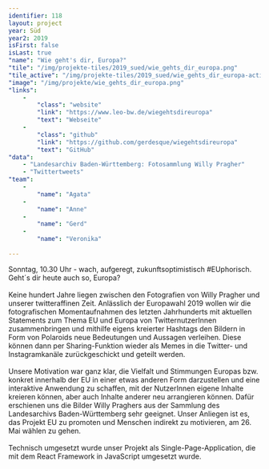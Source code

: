 ```yaml
---
identifier: 118
layout: project
year: Süd
year2: 2019
isFirst: false
isLast: true
"name": "Wie geht's dir, Europa?"
"tile": "/img/projekte-tiles/2019_sued/wie_gehts_dir_europa.png"
"tile_active": "/img/projekte-tiles/2019_sued/wie_gehts_dir_europa-active.png"
"image": "/img/projekte/wie_gehts_dir_europa.png"
"links":
    -
        "class": "website"
        "link": "https://www.leo-bw.de/wiegehtsdireuropa"
        "text": "Webseite"
    -
        "class": "github"
        "link": "https://github.com/gerdesque/wiegehtsdireuropa"
        "text": "GitHub"
"data":
    - "Landesarchiv Baden-Württemberg: Fotosammlung Willy Pragher"
    - "Twittertweets"
"team":
    -
        "name": "Agata"
    -
        "name": "Anne"
    -
        "name": "Gerd"
    -
        "name": "Veronika"
           
---
```

Sonntag, 10.30 Uhr - wach, aufgeregt, zukunftsoptimistisch #EUphorisch. Geht´s dir heute auch so, Europa?
<br/><br/>
Keine hundert Jahre liegen zwischen den Fotografien von Willy Pragher und unserer twitteraffinen Zeit. Anlässlich der Europawahl 2019 wollen wir die fotografischen Momentaufnahmen des letzten Jahrhunderts mit aktuellen Statements zum Thema EU und Europa von TwitternutzerInnen zusammenbringen und mithilfe eigens kreierter Hashtags den Bildern in Form von Polaroids neue Bedeutungen und Aussagen verleihen. Diese können dann per Sharing-Funktion wieder als Memes in die Twitter- und Instagramkanäle zurückgeschickt und geteilt werden. 
<br/><br/>
Unsere Motivation war ganz klar, die Vielfalt und Stimmungen Europas bzw. konkret innerhalb der EU in einer etwas anderen Form darzustellen und eine interaktive Anwendung zu schaffen, mit der NutzerInnen eigene Inhalte kreieren können, aber auch Inhalte anderer neu arrangieren können. Dafür erschienen uns die Bilder Willy Praghers aus der Sammlung des Landesarchivs Baden-Württemberg sehr geeignet. Unser Anliegen ist es, das Projekt EU zu promoten und Menschen indirekt zu motivieren, am 26. Mai wählen zu gehen. 
<br/><br/>
Technisch umgesetzt wurde unser Projekt als Single-Page-Application, die mit dem React Framework in JavaScript umgesetzt wurde.